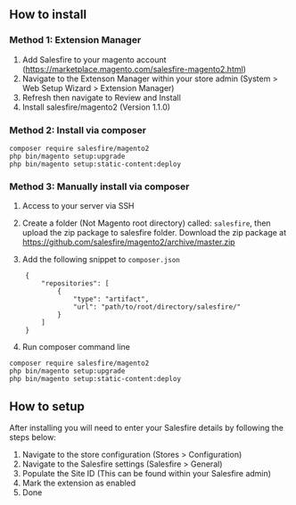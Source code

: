 
## How to install

### Method 1: Extension Manager

1. Add Salesfire to your magento account (https://marketplace.magento.com/salesfire-magento2.html)
2. Navigate to the Extenson Manager within your store admin (System > Web Setup Wizard > Extension Manager)
3. Refresh then navigate to Review and Install
4. Install salesfire/magento2 (Version 1.1.0)

### Method 2: Install via composer

```
composer require salesfire/magento2
php bin/magento setup:upgrade
php bin/magento setup:static-content:deploy
```

### Method 3: Manually install via composer

1. Access to your server via SSH
2. Create a folder (Not Magento root directory) called: `salesfire`, then upload the zip package to salesfire folder.
Download the zip package at https://github.com/salesfire/magento2/archive/master.zip

3. Add the following snippet to `composer.json`

```
    {
        "repositories": [
            {
                "type": "artifact",
                "url": "path/to/root/directory/salesfire/"
            }
        ]
    }
```

4. Run composer command line

```
composer require salesfire/magento2
php bin/magento setup:upgrade
php bin/magento setup:static-content:deploy
```


## How to setup

After installing you will need to enter your Salesfire details by following the steps below:

1. Navigate to the store configuration (Stores > Configuration)
2. Navigate to the Salesfire settings (Salesfire > General)
4. Populate the Site ID (This can be found within your Salesfire admin)
5. Mark the extension as enabled
6. Done

